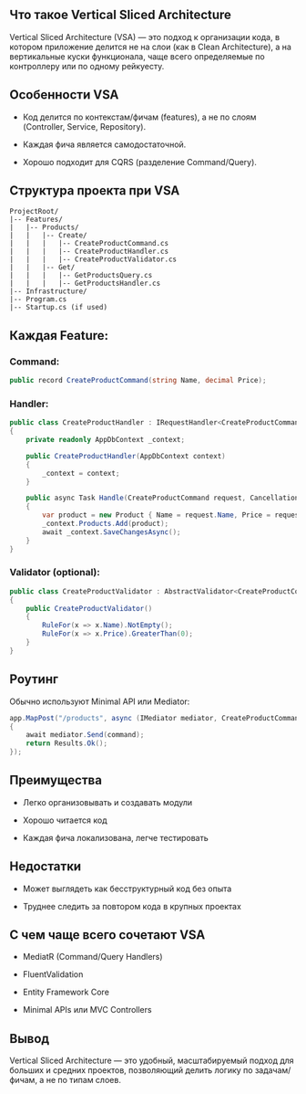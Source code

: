 ## Что такое Vertical Sliced Architecture

Vertical Sliced Architecture (VSA) — это подход к организации кода, в котором приложение делится не на слои (как в Clean Architecture), а на вертикальные куски функционала, чаще всего определяемые по контроллеру или по одному рейкуесту.

## Особенности VSA

- Код делится по контекстам/фичам (features), а не по слоям (Controller, Service, Repository).
    
- Каждая фича является самодостаточной.
    
- Хорошо подходит для CQRS (разделение Command/Query).
    

## Структура проекта при VSA

```
ProjectRoot/
|-- Features/
|   |-- Products/
|   |   |-- Create/
|   |   |   |-- CreateProductCommand.cs
|   |   |   |-- CreateProductHandler.cs
|   |   |   |-- CreateProductValidator.cs
|   |   |-- Get/
|   |   |   |-- GetProductsQuery.cs
|   |   |   |-- GetProductsHandler.cs
|-- Infrastructure/
|-- Program.cs
|-- Startup.cs (if used)
```

## Каждая Feature:

### Command:

```csharp
public record CreateProductCommand(string Name, decimal Price);
```

### Handler:

```csharp
public class CreateProductHandler : IRequestHandler<CreateProductCommand>
{
    private readonly AppDbContext _context;

    public CreateProductHandler(AppDbContext context)
    {
        _context = context;
    }

    public async Task Handle(CreateProductCommand request, CancellationToken cancellationToken)
    {
        var product = new Product { Name = request.Name, Price = request.Price };
        _context.Products.Add(product);
        await _context.SaveChangesAsync();
    }
}
```

### Validator (optional):

```csharp
public class CreateProductValidator : AbstractValidator<CreateProductCommand>
{
    public CreateProductValidator()
    {
        RuleFor(x => x.Name).NotEmpty();
        RuleFor(x => x.Price).GreaterThan(0);
    }
}
```

## Роутинг

Обычно используют Minimal API или Mediator:

```csharp
app.MapPost("/products", async (IMediator mediator, CreateProductCommand command) =>
{
    await mediator.Send(command);
    return Results.Ok();
});
```

## Преимущества

- Легко организовывать и создавать модули
    
- Хорошо читается код
    
- Каждая фича локализована, легче тестировать
    

## Недостатки

- Может выглядеть как бесструктурный код без опыта
    
- Труднее следить за повтором кода в крупных проектах
    

## С чем чаще всего сочетают VSA

- MediatR (Command/Query Handlers)
    
- FluentValidation
    
- Entity Framework Core
    
- Minimal APIs или MVC Controllers
    

## Вывод

Vertical Sliced Architecture — это удобный, масштабируемый подход для больших и средних проектов, позволяющий делить логику по задачам/фичам, а не по типам слоев.